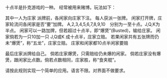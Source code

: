 十点半是扑克游戏的一种。 经常被用来赌博。玩法如下：

其中一人为庄家
派牌前，各闲家向庄家下注。
每人获派一张牌。
闲家打开牌，庄家轮流问各闲家是否“要”加牌。
A,2,3,4,5,6,7,8,9,10　分别为一至十点。J,Q,K为半点。
闲家可以一路加牌，但若超过十点半，即“爆煲”(Busted)，输给庄家。
闲家倘若为一只10加一只 J,Q或K 成十点半，庄家立赔。
若果闲家共有五张牌而仍未“爆煲”，称“五龙”，庄家立赔。
庄家和闲家都10点半闲家要赔

最后庄家派牌给自己。
倘若庄家爆煲，只需赔给仍未爆的闲家。
倘若庄家没有爆煲，跟闲家比点数。倘若点数相同，庄家胜，称“食夹棍”。

请按此规则实现一个简单的应用。语言不限。对界面不做要求。